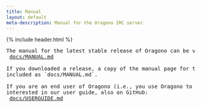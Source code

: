 ```yaml
---
title: Manual
layout: default
meta-description: Manual for the Oragono IRC server.
---
```

{% include header.html %}

<pre>
The manual for the latest stable release of Oragono can be viewed on GitHub:
 <a href="https://github.com/oragono/oragono/blob/stable/docs/MANUAL.md">docs/MANUAL.md</a>

If you downloaded a release, a copy of the manual page for that release should be
included as `docs/MANUAL.md`.

If you are an end user of Oragono (i.e., you use Oragono to chat), you may be
interested in our user guide, also on GitHub:
 <a href="https://github.com/oragono/oragono/blob/stable/docs/USERGUIDE.md">docs/USERGUIDE.md</a>
</pre>
